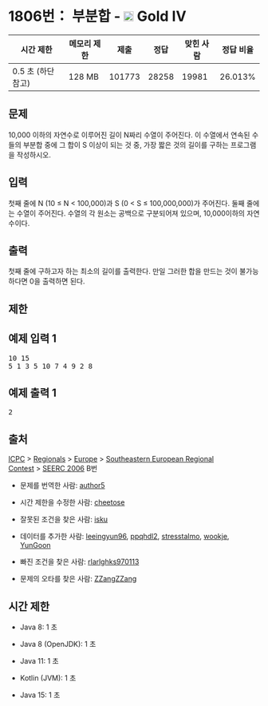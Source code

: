 # 1806번： 부분합 - <img src="https://static.solved.ac/tier_small/12.svg" style="height:20px" /> Gold IV



| 시간 제한 | 메모리 제한 | 제출 | 정답 | 맞힌 사람 | 정답 비율 |
| --- | --- | --- | --- | --- | --- |
| 0.5 초  (하단 참고) | 128 MB | 101773 | 28258 | 19981 | 26.013% |
## 문제

10,000 이하의 자연수로 이루어진 길이 N짜리 수열이 주어진다. 이 수열에서 연속된 수들의 부분합 중에 그 합이 S 이상이 되는 것 중, 가장 짧은 것의 길이를 구하는 프로그램을 작성하시오.

## 입력

첫째 줄에 N (10 ≤ N < 100,000)과 S (0 < S ≤ 100,000,000)가 주어진다. 둘째 줄에는 수열이 주어진다. 수열의 각 원소는 공백으로 구분되어져 있으며, 10,000이하의 자연수이다.

## 출력

첫째 줄에 구하고자 하는 최소의 길이를 출력한다. 만일 그러한 합을 만드는 것이 불가능하다면 0을 출력하면 된다.

## 제한

## 예제 입력 1

<pre>10 15
5 1 3 5 10 7 4 9 2 8
</pre>
## 예제 출력 1

<pre>2
</pre>
## 출처

[ICPC](/category/1) > [Regionals](/category/7) > [Europe](/category/10) > [Southeastern European Regional Contest](/category/12) > [SEERC 2006](/category/detail/28) B번

- 문제를 번역한 사람: [author5](/user/author5)

- 시간 제한을 수정한 사람: [cheetose](/user/cheetose)

- 잘못된 조건을 찾은 사람: [isku](/user/isku)

- 데이터를 추가한 사람: [leeingyun96](/user/leeingyun96), [ppqhdl2](/user/ppqhdl2), [stresstalmo](/user/stresstalmo), [wookje](/user/wookje), [YunGoon](/user/YunGoon)

- 빠진 조건을 찾은 사람: [rlarlghks970113](/user/rlarlghks970113)

- 문제의 오타를 찾은 사람: [ZZangZZang](/user/ZZangZZang)

## 시간 제한

- Java 8: 1 초

- Java 8 (OpenJDK): 1 초

- Java 11: 1 초

- Kotlin (JVM): 1 초

- Java 15: 1 초